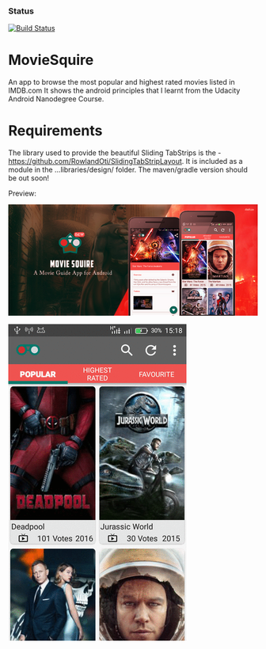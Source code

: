### Status
[![Build Status](https://travis-ci.org/RowlandOti/MovieSquire.svg?branch=master)](https://travis-ci.org/RowlandOti/MovieSquire)

# MovieSquire
An app to browse the most popular and highest rated movies listed in IMDB.com
It shows the android principles that I learnt from the Udacity Android Nanodegree Course.

# Requirements
The library used to provide the beautiful Sliding TabStrips is the  - https://github.com/RowlandOti/SlidingTabStripLayout. It is included as a module in the ...libraries/design/ folder. The maven/gradle version should be out soon!

Preview: 

![Alt text](https://github.com/RowlandOti/MovieSquire/blob/master/documentation/art/framed/marketing/Hero-Image_Nexus.jpg?raw=true "MovieSquire Preview")



![Alt text](https://github.com/RowlandOti/MovieSquire/blob/master/documentation/art/gif/marketing/squire.gif?raw=true "MovieSquire Preview")

